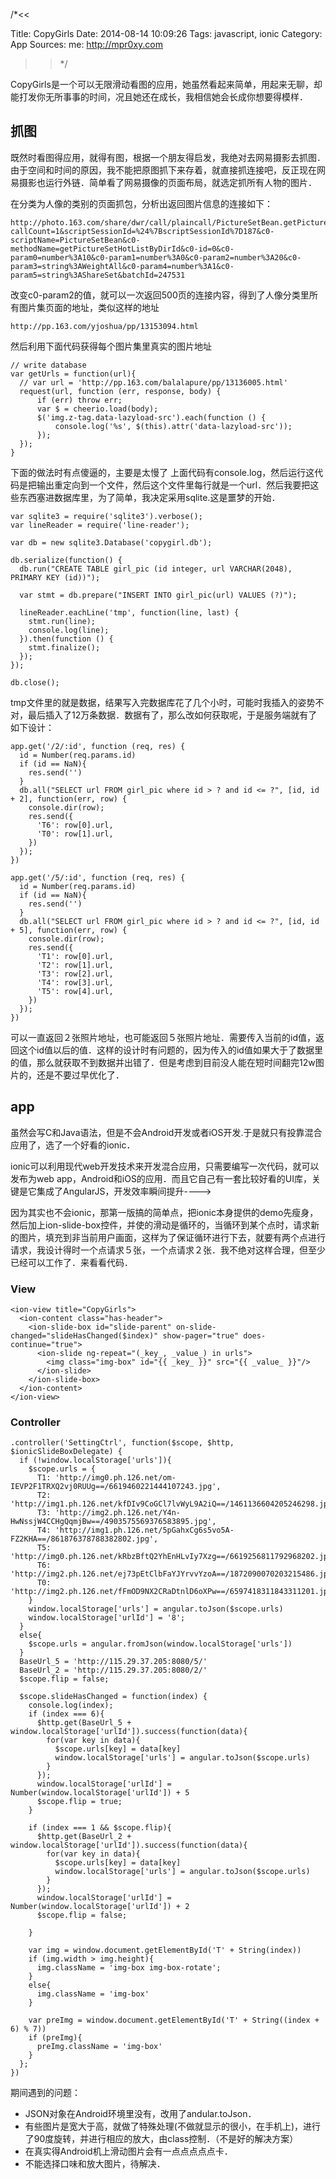/*<<

 Title: CopyGirls
 Date: 2014-08-14 10:09:26
 Tags: javascript, ionic
 Category: App
 Sources:
   me: http://mpr0xy.com
>>*/

CopyGirls是一个可以无限滑动看图的应用，她虽然看起来简单，用起来无聊，却能打发你无所事事的时间，况且她还在成长，我相信她会长成你想要得模样．

## 抓图
既然时看图得应用，就得有图，根据一个朋友得启发，我绝对去网易摄影去抓图．由于空间和时间的原因，我不能把原图抓下来存着，就直接抓连接吧，反正现在网易摄影也运行外链．简单看了网易摄像的页面布局，就选定抓所有人物的图片．

在分类为人像的类别的页面抓包，分析出返回图片信息的连接如下：

```
http://photo.163.com/share/dwr/call/plaincall/PictureSetBean.getPictureSetHotListByDirId.dwr?callCount=1&scriptSessionId=%24%7BscriptSessionId%7D187&c0-scriptName=PictureSetBean&c0-methodName=getPictureSetHotListByDirId&c0-id=0&c0-param0=number%3A10&c0-param1=number%3A0&c0-param2=number%3A20&c0-param3=string%3AWeightAll&c0-param4=number%3A1&c0-param5=string%3AShareSet&batchId=247531
```

改变c0-param2的值，就可以一次返回500页的连接内容，得到了人像分类里所有图片集页面的地址，类似这样的地址
```
http://pp.163.com/yjoshua/pp/13153094.html
```

然后利用下面代码获得每个图片集里真实的图片地址

```
// write database
var getUrls = function(url){
  // var url = 'http://pp.163.com/balalapure/pp/13136005.html'
  request(url, function (err, response, body) {
      if (err) throw err;
      var $ = cheerio.load(body);
      $('img.z-tag.data-lazyload-src').each(function () {
          console.log('%s', $(this).attr('data-lazyload-src'));
      });
  });
}
```

下面的做法时有点傻逼的，主要是太慢了
上面代码有console.log，然后运行这代码是把输出重定向到一个文件，然后这个文件里每行就是一个url．然后我要把这些东西塞进数据库里，为了简单，我决定采用sqlite.这是噩梦的开始．

```
var sqlite3 = require('sqlite3').verbose();
var lineReader = require('line-reader');

var db = new sqlite3.Database('copygirl.db');

db.serialize(function() {
  db.run("CREATE TABLE girl_pic (id integer, url VARCHAR(2048), PRIMARY KEY (id))");

  var stmt = db.prepare("INSERT INTO girl_pic(url) VALUES (?)");
  
  lineReader.eachLine('tmp', function(line, last) {
    stmt.run(line);
    console.log(line);
  }).then(function () {
    stmt.finalize();
  });
});

db.close();
```

tmp文件里的就是数据，结果写入完数据库花了几个小时，可能时我插入的姿势不对，最后插入了12万条数据．数据有了，那么改如何获取呢，于是服务端就有了如下设计：

```
app.get('/2/:id', function (req, res) {
  id = Number(req.params.id)
  if (id == NaN){
    res.send('')
  }
  db.all("SELECT url FROM girl_pic where id > ? and id <= ?", [id, id + 2], function(err, row) {
    console.dir(row);
    res.send({
      'T6': row[0].url,
      'T0': row[1].url,
    })
  });
})

app.get('/5/:id', function (req, res) {
  id = Number(req.params.id)
  if (id == NaN){
    res.send('')
  }
  db.all("SELECT url FROM girl_pic where id > ? and id <= ?", [id, id + 5], function(err, row) {
    console.dir(row);
    res.send({
      'T1': row[0].url,
      'T2': row[1].url,
      'T3': row[2].url,
      'T4': row[3].url,
      'T5': row[4].url,
    })
  });
})
```

可以一直返回２张照片地址，也可能返回５张照片地址．需要传入当前的id值，返回这个id值以后的值．这样的设计时有问题的，因为传入的id值如果大于了数据里的值，那么就获取不到数据并出错了．但是考虑到目前没人能在短时间翻完12w图片的，还是不要过早优化了．

## app
虽然会写C和Java语法，但是不会Android开发或者iOS开发.于是就只有投靠混合应用了，选了一个好看的ionic．

ionic可以利用现代web开发技术来开发混合应用，只需要编写一次代码，就可以发布为web app，Android和iOS的应用．而且它自己有一套比较好看的UI库，关键是它集成了AngularJS，开发效率瞬间提升---->

因为其实也不会ionic，那第一版搞的简单点，把ionic本身提供的demo先瘦身，然后加上ion-slide-box控件，并使的滑动是循环的，当循环到某个点时，请求新的图片，填充到非当前用户画面，这样为了保证循环进行下去，就要有两个点进行请求，我设计得时一个点请求５张，一个点请求２张．我不绝对这样合理，但至少已经可以工作了．来看看代码．

### View
```
<ion-view title="CopyGirls">
  <ion-content class="has-header">
    <ion-slide-box id="slide-parent" on-slide-changed="slideHasChanged($index)" show-pager="true" does-continue="true">
      <ion-slide ng-repeat="(_key_, _value_) in urls">
        <img class="img-box" id="{{ _key_ }}" src="{{ _value_ }}"/>
      </ion-slide>
    </ion-slide-box>
  </ion-content>
</ion-view>
```

### Controller
```
.controller('SettingCtrl', function($scope, $http, $ionicSlideBoxDelegate) {
  if (!window.localStorage['urls']){
    $scope.urls = {
      T1: 'http://img0.ph.126.net/om-IEVP2F1TRXQ2vj0RUUg==/6619460221444107243.jpg',
      T2: 'http://img1.ph.126.net/kfDIv9CoGCl7lvWyL9A2iQ==/1461136604205246298.jpg',
      T3: 'http://img2.ph.126.net/Y4n-HwNssjW4CCHgQqmjBw==/4903575569376583895.jpg',
      T4: 'http://img1.ph.126.net/5pGahxCg6s5vo5A-FZ2KHA==/861876378788382802.jpg',
      T5: 'http://img0.ph.126.net/kRbzBftQ2YhEnHLvIy7Xzg==/6619256811792968202.jpg',
      T6: 'http://img2.ph.126.net/ej73pEtClbFaYJYrvvYzoA==/1872090070203215486.jpg',
      T0: 'http://img2.ph.126.net/fFmOD9NX2CRaDtnlD6oXPw==/6597418311843311201.jpg'
    }
    window.localStorage['urls'] = angular.toJson($scope.urls)
    window.localStorage['urlId'] = '8';
  }
  else{
    $scope.urls = angular.fromJson(window.localStorage['urls'])
  }
  BaseUrl_5 = 'http://115.29.37.205:8080/5/'
  BaseUrl_2 = 'http://115.29.37.205:8080/2/'
  $scope.flip = false;
  
  $scope.slideHasChanged = function(index) {
    console.log(index);
    if (index === 6){
      $http.get(BaseUrl_5 + window.localStorage['urlId']).success(function(data){
        for(var key in data){
          $scope.urls[key] = data[key]
          window.localStorage['urls'] = angular.toJson($scope.urls)
        }
      });
      window.localStorage['urlId'] = Number(window.localStorage['urlId']) + 5
      $scope.flip = true;
    }

    if (index === 1 && $scope.flip){
      $http.get(BaseUrl_2 + window.localStorage['urlId']).success(function(data){
        for(var key in data){
          $scope.urls[key] = data[key]
          window.localStorage['urls'] = angular.toJson($scope.urls)
        }
      });
      window.localStorage['urlId'] = Number(window.localStorage['urlId']) + 2
      $scope.flip = false; 
      
    }

    var img = window.document.getElementById('T' + String(index))
    if (img.width > img.height){
      img.className = 'img-box img-box-rotate';
    }
    else{
      img.className = 'img-box'
    }

    var preImg = window.document.getElementById('T' + String((index + 6) % 7))
    if (preImg){
      preImg.className = 'img-box'  
    }
  };
})
```

期间遇到的问题：

* JSON对象在Android环境里没有，改用了andular.toJson．
* 有些图片是宽大于高，就做了特殊处理(不做就显示的很小，在手机上)，进行了90度旋转，并进行相应的放大，由class控制．（不是好的解决方案）  
* 在真实得Android机上滑动图片会有一点点点点点卡．
* 不能选择口味和放大图片，待解决．





